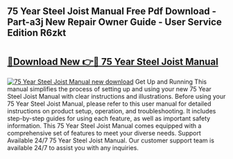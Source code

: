 ## 75 Year Steel Joist Manual Free Pdf Download - Part-a3j New Repair Owner Guide - User Service Edition R6zkt

# <h2><a href="http://bc16619.oget.top/?id=75+Year+Steel+Joist+Manual">🔗Download New 👉🔴 75 Year Steel Joist Manual</a></h2>

[![75 Year Steel Joist Manual new download](https://i.imgur.com/5g1atiW.png)](http://bc16619.oget.top/?id=75+Year+Steel+Joist+Manual)
Get Up and Running This manual simplifies the process of setting up and using your new 75 Year Steel Joist Manual with clear instructions and illustrations. Before using your 75 Year Steel Joist Manual, please refer to this user manual for detailed instructions on product setup, operation, and troubleshooting. It includes step-by-step guides for using each feature, as well as important safety information. This 75 Year Steel Joist Manual comes equipped with a comprehensive set of features to meet your diverse needs. Support Available 24/7 75 Year Steel Joist Manual. Our customer support team is available 24/7 to assist you with any inquiries.
